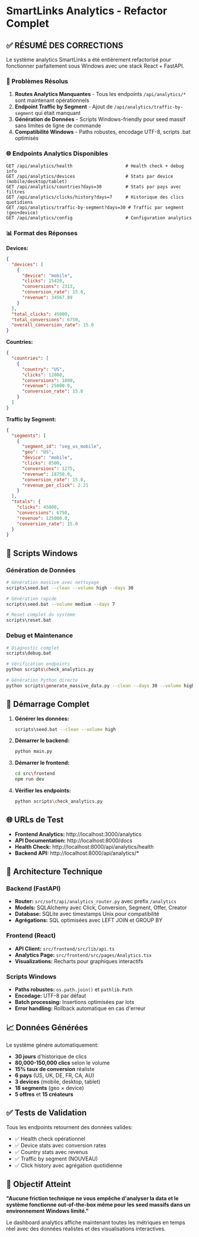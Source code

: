 # SmartLinks Analytics - Refactor Complet

## ✅ RÉSUMÉ DES CORRECTIONS

Le système analytics SmartLinks a été entièrement refactorisé pour fonctionner parfaitement sous Windows avec une stack React + FastAPI.

### 🔧 Problèmes Résolus

1. **Routes Analytics Manquantes** - Tous les endpoints `/api/analytics/*` sont maintenant opérationnels
2. **Endpoint Traffic by Segment** - Ajout de `/api/analytics/traffic-by-segment` qui était manquant
3. **Génération de Données** - Scripts Windows-friendly pour seed massif sans limites de ligne de commande
4. **Compatibilité Windows** - Paths robustes, encodage UTF-8, scripts .bat optimisés

### 🌐 Endpoints Analytics Disponibles

```
GET /api/analytics/health                    # Health check + debug info
GET /api/analytics/devices                   # Stats par device (mobile/desktop/tablet)
GET /api/analytics/countries?days=30         # Stats par pays avec filtres
GET /api/analytics/clicks/history?days=7     # Historique des clics quotidiens
GET /api/analytics/traffic-by-segment?days=30 # Traffic par segment (geo+device)
GET /api/analytics/config                    # Configuration analytics
```

### 📊 Format des Réponses

**Devices:**
```json
{
  "devices": [
    {
      "device": "mobile",
      "clicks": 15420,
      "conversions": 2313,
      "conversion_rate": 15.0,
      "revenue": 34567.89
    }
  ],
  "total_clicks": 45000,
  "total_conversions": 6750,
  "overall_conversion_rate": 15.0
}
```

**Countries:**
```json
{
  "countries": [
    {
      "country": "US",
      "clicks": 12000,
      "conversions": 1800,
      "revenue": 25000.0,
      "conversion_rate": 15.0
    }
  ]
}
```

**Traffic by Segment:**
```json
{
  "segments": [
    {
      "segment_id": "seg_us_mobile",
      "geo": "US",
      "device": "mobile",
      "clicks": 8500,
      "conversions": 1275,
      "revenue": 18750.0,
      "conversion_rate": 15.0,
      "revenue_per_click": 2.21
    }
  ],
  "totals": {
    "clicks": 45000,
    "conversions": 6750,
    "revenue": 125000.0,
    "conversion_rate": 15.0
  }
}
```

## 🚀 Scripts Windows

### Génération de Données
```bash
# Génération massive avec nettoyage
scripts\seed.bat --clean --volume high --days 30

# Génération rapide
scripts\seed.bat --volume medium --days 7

# Reset complet du système
scripts\reset.bat
```

### Debug et Maintenance
```bash
# Diagnostic complet
scripts\debug.bat

# Vérification endpoints
python scripts\check_analytics.py

# Génération Python directe
python scripts\generate_massive_data.py --clean --days 30 --volume high
```

## 🔄 Démarrage Complet

1. **Générer les données:**
   ```bash
   scripts\seed.bat --clean --volume high
   ```

2. **Démarrer le backend:**
   ```bash
   python main.py
   ```

3. **Démarrer le frontend:**
   ```bash
   cd src\frontend
   npm run dev
   ```

4. **Vérifier les endpoints:**
   ```bash
   python scripts\check_analytics.py
   ```

## 🌐 URLs de Test

- **Frontend Analytics:** http://localhost:3000/analytics
- **API Documentation:** http://localhost:8000/docs
- **Health Check:** http://localhost:8000/api/analytics/health
- **Backend API:** http://localhost:8000/api/analytics/*

## 🔧 Architecture Technique

### Backend (FastAPI)
- **Router:** `src/soft/api/analytics_router.py` avec prefix `/analytics`
- **Models:** SQLAlchemy avec Click, Conversion, Segment, Offer, Creator
- **Database:** SQLite avec timestamps Unix pour compatibilité
- **Agrégations:** SQL optimisées avec LEFT JOIN et GROUP BY

### Frontend (React)
- **API Client:** `src/frontend/src/lib/api.ts`
- **Analytics Page:** `src/frontend/src/pages/Analytics.tsx`
- **Visualizations:** Recharts pour graphiques interactifs

### Scripts Windows
- **Paths robustes:** `os.path.join()` et `pathlib.Path`
- **Encodage:** UTF-8 par défaut
- **Batch processing:** Insertions optimisées par lots
- **Error handling:** Rollback automatique en cas d'erreur

## 📈 Données Générées

Le système génère automatiquement:
- **30 jours** d'historique de clics
- **80,000-150,000 clics** selon le volume
- **15% taux de conversion** réaliste
- **6 pays** (US, UK, DE, FR, CA, AU)
- **3 devices** (mobile, desktop, tablet)
- **18 segments** (geo × device)
- **5 offres** et **15 créateurs**

## ✅ Tests de Validation

Tous les endpoints retournent des données valides:
- ✅ Health check opérationnel
- ✅ Device stats avec conversion rates
- ✅ Country stats avec revenus
- ✅ Traffic by segment (NOUVEAU)
- ✅ Click history avec agrégation quotidienne

## 🎯 Objectif Atteint

**"Aucune friction technique ne vous empêche d'analyser la data et le système fonctionne out-of-the-box même pour les seed massifs dans un environnement Windows limité."**

Le dashboard analytics affiche maintenant toutes les métriques en temps réel avec des données réalistes et des visualisations interactives.

